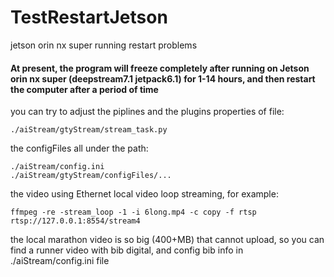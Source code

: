 # TestRestartJetson

jetson orin nx super running restart problems

#### At present, the program will freeze completely after running on Jetson orin nx super (deepstream7.1 jetpack6.1) for 1-14 hours, and then restart the computer after a period of time

you can try to adjust the piplines and the plugins properties of file:
```
./aiStream/gtyStream/stream_task.py
```
the configFiles all under the path:
```
./aiStream/config.ini
./aiStream/gtyStream/configFiles/...
```
the video using Ethernet local video loop streaming, for example:
```
ffmpeg -re -stream_loop -1 -i 6long.mp4 -c copy -f rtsp rtsp://127.0.0.1:8554/stream4
```
the local marathon video is so big (400+MB) that cannot upload, so you can find a runner video with bib digital, and config bib info in ./aiStream/config.ini file